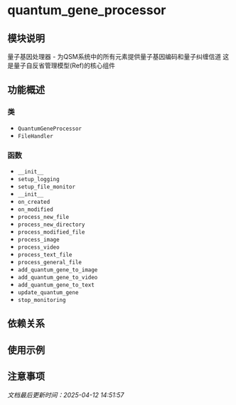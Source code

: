 # quantum_gene_processor

## 模块说明
量子基因处理器 - 为QSM系统中的所有元素提供量子基因编码和量子纠缠信道
这是量子自反省管理模型(Ref)的核心组件

## 功能概述

### 类

- `QuantumGeneProcessor`
- `FileHandler`

### 函数

- `__init__`
- `setup_logging`
- `setup_file_monitor`
- `__init__`
- `on_created`
- `on_modified`
- `process_new_file`
- `process_new_directory`
- `process_modified_file`
- `process_image`
- `process_video`
- `process_text_file`
- `process_general_file`
- `add_quantum_gene_to_image`
- `add_quantum_gene_to_video`
- `add_quantum_gene_to_text`
- `update_quantum_gene`
- `stop_monitoring`

## 依赖关系

## 使用示例

## 注意事项

*文档最后更新时间：2025-04-12 14:51:57*